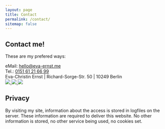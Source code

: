 ```yaml
---
layout: page
title: Contact
permalink: /contact/
sitemap: false
---
```


<h2 class="work-experience__headline">Contact me!</h2>
<p class="contact__intro">
  These are my prefered ways:
</p>
<div class="row">
  <div class="six columns">
    <div class="contact__methods">
      eMail: <a href="mailto:hello@eva-ernst.me">hello@eva-ernst.me</a>
      <br> Tel.: <a href="tel:+4915161216699">0151 61 21 66 99</a>
    </div>
  </div>

  <div class="contact__address">
    Eva-Christin&nbsp;Ernst&nbsp;|&nbsp;Richard-Sorge-Str.&nbsp;50&nbsp;|&nbsp;10249&nbsp;Berlin
  </div>

  <a class="contact__social-link" href="https://www.linkedin.com/in/eva-christin-ernst-61598abb/">
    <img src="{{ '/img/linkedin.svg' | relative_url }}">
  </a>
  <a class="contact__social-link" href="https://github.com/evafroehlich/">
    <img src="{{ '/img/github.svg' | relative_url }}">
  </a>
  <a class="contact__social-link" href="https://twitter.com/EvaC2022/">
    <img src="{{ '/img/twitter.svg' | relative_url }}">
  </a>

</div>

<h2 class="work-experience__headline">Privacy</h2>
<p>By visiting my site, information about the access is stored in logfiles on the server. These information are required to deliver this website.
No other information is stored, no other service being used, no cookies set.
</p>
